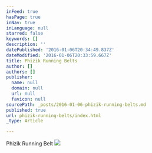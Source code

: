 ```yaml
---
inFeed: true
hasPage: true
inNav: true
inLanguage: null
starred: false
keywords: []
description: ''
datePublished: '2016-01-06T20:34:49.837Z'
dateModified: '2016-01-06T20:33:59.667Z'
title: Phizik Running Belts
author: []
authors: []
publisher:
  name: null
  domain: null
  url: null
  favicon: null
sourcePath: _posts/2016-01-06-phizik-running-belts.md
published: true
url: phizik-running-belts/index.html
_type: Article

---
```

Phizik Running Belt ![](https://the-grid-user-content.s3-us-west-2.amazonaws.com/1d89b887-e204-4e15-bca9-f83aca2b7ca7.jpg)